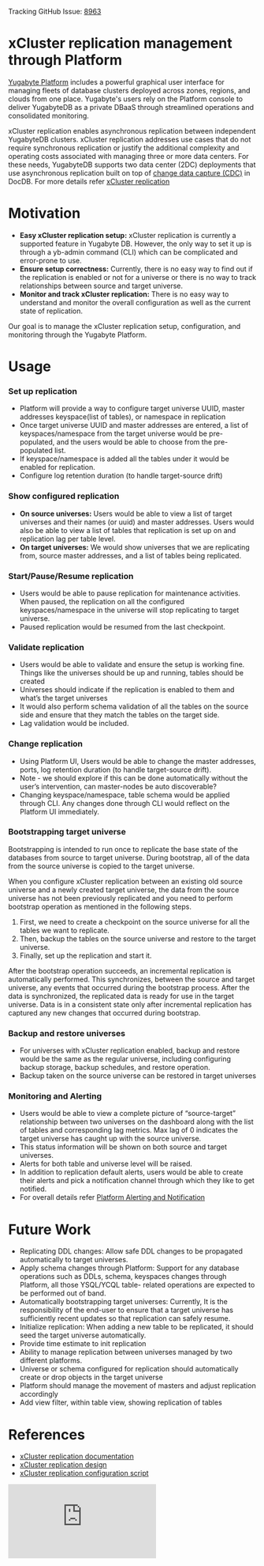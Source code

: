 Tracking GitHub Issue: [8963](https://github.com/yugabyte/yugabyte-db/issues/8963)

# xCluster replication management through Platform

[Yugabyte Platform](https://docs.yugabyte.com/latest/yugabyte-platform/) includes a powerful graphical user interface for managing fleets of database clusters deployed across zones, regions, and clouds from one place. Yugabyte's users rely on the Platform console to deliver YugabyteDB as a private DBaaS through streamlined operations and consolidated monitoring.

xCluster replication enables asynchronous replication between independent YugabyteDB clusters. xCluster replication addresses use cases that do not require synchronous replication or justify the additional complexity and operating costs associated with managing three or more data centers. For these needs, YugabyteDB supports two data center (2DC) deployments that use asynchronous replication built on top of [change data capture (CDC)](https://docs.yugabyte.com/latest/architecture/docdb-replication/change-data-capture) in DocDB. For more details refer [xCluster replication](https://docs.yugabyte.com/latest/architecture/docdb-replication/async-replication/)

# Motivation

* **Easy xCluster replication setup:** xCluster replication is currently a supported feature in Yugabyte DB. However, the only way to set it up is through a yb-admin command (CLI) which can be complicated and error-prone to use. 
* **Ensure setup correctness:** Currently, there is no easy way to find out if the replication is enabled or not for a universe or there is no way to track relationships between source and target universe.
* **Monitor and track xCluster replication:** There is no easy way to understand and monitor the overall configuration as well as the current state of replication. 

Our goal is to manage the xCluster replication setup, configuration, and monitoring through the Yugabyte Platform. 

# Usage

### Set up replication
* Platform will provide a way to configure target universe UUID, master addresses keyspace(list of tables), or namespace in replication
* Once target universe UUID and master addresses are entered, a list of keyspaces/namespace from the target universe would be pre-populated, and the users would be able to choose from the pre-populated list.
* If keyspace/namespace is added all the tables under it would be enabled for replication.
* Configure log retention duration (to handle target-source drift)

### Show configured replication
* **On source universes:** Users would be able to view a list of target universes and their names (or uuid) and master addresses. Users would also be able to view a list of tables that replication is set up on and replication lag per table level.
* **On target universes:** We would show universes that we are replicating from, source master addresses, and a list of tables being replicated.

### Start/Pause/Resume replication
* Users would be able to pause replication for maintenance activities. When paused, the replication on all the configured keyspaces/namespace in the universe will stop replicating to target universe.
* Paused replication would be resumed from the last checkpoint. 

### Validate replication
* Users would be able to validate and ensure the setup is working fine. Things like the universes should be up and running, tables should be created 
* Universes should indicate if the replication is enabled to them and what’s the target universes
* It would also perform schema validation of all the tables on the source side and ensure that they match the tables on the target side.
* Lag validation would be included.

### Change replication
* Using Platform UI, Users would be able to change the master addresses, ports, log retention duration (to handle target-source drift). 
* Note - we should explore if this can be done automatically without the user’s intervention, can master-nodes be auto discoverable?
* Changing keyspace/namespace, table schema would be applied through CLI. Any changes done through CLI would reflect on the Platform UI immediately.

### Bootstrapping target universe
Bootstrapping is intended to run once to replicate the base state of the databases from source to target universe. During bootstrap, all of the data from the source universe is copied to the target universe. 

When you configure xCluster replication between an existing old source universe and a newly created target universe, the data from the source universe has not been previously replicated and you need to perform bootstrap operation as mentioned in the following steps. 

1. First, we need to create a checkpoint on the source universe for all the tables we want to replicate.
2. Then, backup the tables on the source universe and restore to the target universe.
3. Finally, set up the replication and start it.

After the bootstrap operation succeeds, an incremental replication is automatically performed. This synchronizes, between the source and target universe, any events that occurred during the bootstrap process. After the data is synchronized, the replicated data is ready for use in the target universe. Data is in a consistent state only after incremental replication has captured any new changes that occurred during bootstrap.

### Backup and restore universes 
* For universes with xCluster replication enabled, backup and restore would be the same as the regular universe, including configuring backup storage, backup schedules, and restore operation.   
* Backup taken on the source universe can be restored in target universes

### Monitoring and Alerting
* Users would be able to view a complete picture of “source-target” relationship between two universes on the dashboard along with the list of tables and corresponding lag metrics. Max lag of 0 indicates the target universe has caught up with the source universe.
* This status information will be shown on both source and target universes. 
* Alerts for both table and universe level will be raised.
* In addition to replication default alerts, users would be able to create their alerts and pick a notification channel through which they like to get notified.
* For overall details refer [Platform Alerting and Notification](https://github.com/ymahajan/yugabyte-db/blob/current-roadmap-updates/architecture/design/platform-alerting-and-notification.md)

# Future Work
* Replicating DDL changes: Allow safe DDL changes to be propagated automatically to target universes.
* Apply schema changes through Platform: Support for any database operations such as DDLs, schema, keyspaces changes through Platform, all those YSQL/YCQL table- related operations are expected to be performed out of band.
* Automatically bootstrapping target universes: Currently, It is the responsibility of the end-user to ensure that a target universe has sufficiently recent updates so that replication can safely resume.
* Initialize replication: When adding a new table to be replicated, it should seed the target universe automatically.
* Provide time estimate to init replication
* Ability to manage replication between universes managed by two different platforms.
* Universe or schema configured for replication should automatically create or drop objects in the target universe
* Platform should manage the movement of masters and adjust replication accordingly
* Add view filter, within table view, showing replication of tables


# References

* [xCluster replication documentation](https://docs.yugabyte.com/latest/architecture/docdb-replication/async-replication/)
* [xCluster replication design](https://github.com/yugabyte/yugabyte-db/blob/master/architecture/design/multi-region-xcluster-async-replication.md)
* [xCluster replication configuration script](https://github.com/yugabyte/ats-helper/blob/main/yb_configure_2dc.sh)

[![Analytics](https://yugabyte.appspot.com/UA-104956980-4/architecture/design/platform-xcluster-replication-management.md?pixel&useReferer)](https://github.com/yugabyte/ga-beacon)
